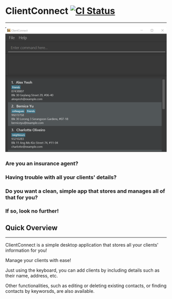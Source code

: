 # ClientConnect [![CI Status](https://github.com/se-edu/addressbook-level3/workflows/Java%20CI/badge.svg)](https://github.com/se-edu/addressbook-level3/actions)

---

![Ui](docs/images/Ui.png)

### Are you an insurance agent?

### Having trouble with all your clients' details?

### Do you want a clean, simple app that stores and manages all of that for you?

### If so, look no further!


## Quick Overview

--- 
ClientConnect is a simple desktop application that stores all your clients' information for you!

Manage your clients with ease!

Just using the keyboard, you can add clients by including details such as their name, address, etc.

Other functionalities, such as editing or deleting existing contacts, or finding contacts by keyworsds, are also available.

